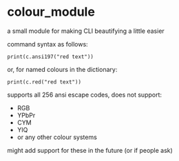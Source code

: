 # colour_module
a small module for making CLI beautifying a little easier

command syntax as follows:

`print(c.ansi197("red text"))`

or, for named colours in the dictionary:

`print(c.red("red text"))`


supports all 256 ansi escape codes, does not support:

  - RGB
  - YPbPr
  - CYM
  - YIQ
  - or any other colour systems

might add support for these in the future (or if people ask)
